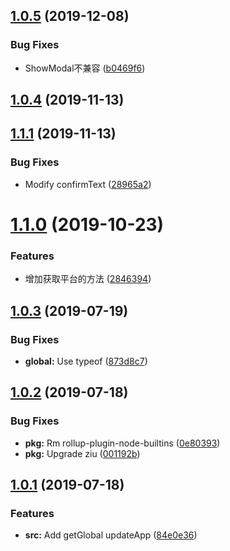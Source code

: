 <a name="1.0.5"></a>
## [1.0.5](https://github.com/bugszhou/miniapp-utils/compare/v1.0.4...v1.0.5) (2019-12-08)


### Bug Fixes

* ShowModal不兼容 ([b0469f6](https://github.com/bugszhou/miniapp-utils/commit/b0469f6))



<a name="1.0.4"></a>
## [1.0.4](https://github.com/bugszhou/miniapp-utils/compare/v1.1.1...v1.0.4) (2019-11-13)



<a name="1.1.1"></a>
## [1.1.1](https://github.com/bugszhou/miniapp-utils/compare/v1.1.0...v1.1.1) (2019-11-13)


### Bug Fixes

* Modify confirmText ([28965a2](https://github.com/bugszhou/miniapp-utils/commit/28965a2))



<a name="1.1.0"></a>
# [1.1.0](https://github.com/bugszhou/miniapp-utils/compare/v1.0.3...v1.1.0) (2019-10-23)


### Features

* 增加获取平台的方法 ([2846394](https://github.com/bugszhou/miniapp-utils/commit/2846394))



<a name="1.0.3"></a>
## [1.0.3](https://github.com/bugszhou/miniapp-utils/compare/v1.0.2...v1.0.3) (2019-07-19)


### Bug Fixes

* **global:** Use typeof ([873d8c7](https://github.com/bugszhou/miniapp-utils/commit/873d8c7))



<a name="1.0.2"></a>
## [1.0.2](https://github.com/bugszhou/miniapp-utils/compare/v1.0.1...v1.0.2) (2019-07-18)


### Bug Fixes

* **pkg:** Rm rollup-plugin-node-builtins ([0e80393](https://github.com/bugszhou/miniapp-utils/commit/0e80393))
* **pkg:** Upgrade ziu ([001192b](https://github.com/bugszhou/miniapp-utils/commit/001192b))



<a name="1.0.1"></a>
## [1.0.1](https://github.com/bugszhou/miniapp-utils/compare/84e0e36...v1.0.1) (2019-07-18)


### Features

* **src:** Add getGlobal updateApp ([84e0e36](https://github.com/bugszhou/miniapp-utils/commit/84e0e36))



